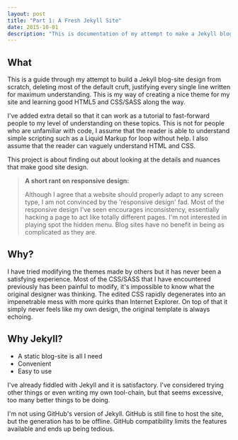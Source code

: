 ```yaml
---
layout: post
title: "Part 1: A Fresh Jekyll Site"
date: 2015-10-01
description: "This is documentation of my attempt to make a Jekyll blog-site from scratch, deleting most of the default cruft, justifying every single line for maximum understanding. Learning good HTML5 and CSS along the way."
---
```


## What

This is a guide through my attempt to build a Jekyll blog-site design from scratch, deleting most of the default cruft, justifying every single line written for maximum understanding.
This is my way of creating a nice theme for my site and learning good HTML5 and CSS/SASS along the way. 

I've added extra detail so that it can work as a tutorial to fast-forward people to my level of understanding on these topics. This is not for people who are unfamiliar with code, I assume that the reader is able to understand simple scripting such as a Liquid Markup for loop without help.
I also assume that the reader can vaguely understand HTML and CSS.

This project is about finding out about looking at the details and nuances that make good site design. 


> __A short rant on responsive design:__
>
> Although I agree that a website should properly adapt to any screen type, I am not convinced by the 'responsive design' fad.
> Most of the responsive design I've seen encourages inconsistency, essentially hacking a page to act like totally different pages.
> I'm not interested in playing spot the hidden menu.
> Blog sites have no benefit in being as complicated as they are.


## Why?

I have tried modifying the themes made by others but it has never been a satisfying experience.
Most of the CSS/SASS that I have encountered previously has been painful to modify, it's impossible to know what the original designer was thinking.
The edited CSS rapidly degenerates into an impenetrable mess with more quirks than Internet Explorer.
On top of that it simply never feels like my own design, the original template is always echoing.


## Why Jekyll?

* A static blog-site is all I need
* Convenient
* Easy to use

I've already fiddled with Jekyll and it is satisfactory.
I've considered trying other things or even writing my own tool-chain, but that seems excessive, too many better things to be doing.

I'm not using GitHub's version of Jekyll.
GitHub is still fine to host the site, but the generation has to be offline.
GitHub compatibility limits the features available and ends up being tedious.